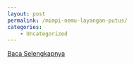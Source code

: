 ```yaml
---
layout: post
permalink: /mimpi-nemu-layangan-putus/
categories:
    - Uncategorized
---
```


[Baca Selengkapnya](/07)